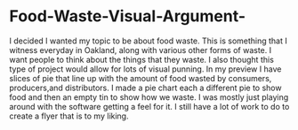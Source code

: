 # Food-Waste-Visual-Argument-
I decided I wanted my topic to be about food waste.  This is something that I witness everyday in Oakland, along with various other forms of waste.  I want people to think about the things that they waste.  I also thought this type of project would allow for lots of visual punning.  In my preview I have slices of pie that line up with the amount of food wasted by consumers, producers,and distributors.  I made a pie chart each a different pie to show food and then an empty tin to show how we waste.  I was mostly just playing around with the software getting a feel for it.  I still have a lot of work to do to create a flyer that is to my liking.  
